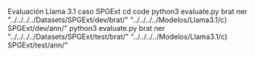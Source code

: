 Evaluación Llama 3.1 caso SPGExt
    cd code
    python3 evaluate.py brat ner "../../../../Datasets/SPGExt/dev/brat/" "../../../../Modelos/Llama3.1/c) SPGExt/dev/ann/"
    python3 evaluate.py brat ner "../../../../Datasets/SPGExt/test/brat/" "../../../../Modelos/Llama3.1/c) SPGExt/test/ann/"
